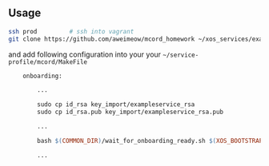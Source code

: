 ## Usage

```bash
ssh prod         # ssh into vagrant
git clone https://github.com/aweimeow/mcord_homework ~/xos_services/exampleservice
```

and add following configuration into your your `~/service-profile/mcord/MakeFile`


```MakeFile
    onboarding:

        ...

        sudo cp id_rsa key_import/exampleservice_rsa
        sudo cp id_rsa.pub key_import/exampleservice_rsa.pub

        ...

        bash $(COMMON_DIR)/wait_for_onboarding_ready.sh $(XOS_BOOTSTRAP_PORT) services/exampleservice

        ...
```
